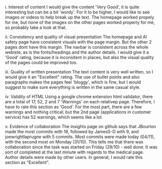 i. Interest of content
I would give the content 'Very Good', it is quite interesting but can be a bit 'wordy'. For it to be higher, I would like to see images or videos to help break up the text. The homepage worked propely for me, but none of the images on the other pages worked properly for me, so probably take a look at that.

ii. Consistency and quality of visual presentation
The homepage and AI safety page have consistent visuals with the page margin. But the other 2 pages dont have this margin. The navbar is consistent across the whole webiste, as is the fonts/headings and the author details. I would give it a 'Good' rating, because it is inconsitent in places, but also the visual quality of the pages could be improved too.

iii. Quality of written presentation
The text content is very well written, so I would give it an "Excellent" rating. The use of bullet points and also paragraphs makes the pages feel 'bloggy', which is fine, but I would suggest to make sure everything is written in the same casual style.

iv. Validity of HTML
Using a google chrome extension html validator, there are a total of 17, 52, 2 and 7 'Warnings' on each relativep page. Therefore, I have to rate this section as 'Good'. For the most part, there are a few warnings and nothing critical; but the 2nd page (applications in customer service) has 52 warnings, which seems like a lot.

v. Evidence of collaboration
The insights page on github says that JBourton made the most commits with 18, followed by JamesS-D with 9, and joewrightlaprugne with 5 commits. Most commits were made today (04/11), with the second most on Monday (31/10). This tells me that there was collaboration since the task was started on Friday (28/10) - well done. It was sort of completed at the last minute with regards to the medical page. Author details were made by other users. In general, I would rate this section as "Excellent".